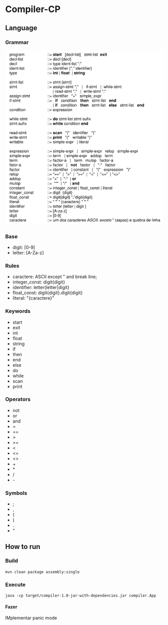 # Compiler-CP

## Language 

### Grammar

![](doc/Grammar.png)

### Base

* digit: [0-9]
* letter: [A-Za-z]

### Rules

* caractere: ASCII except " and break line;
* integer_const: digit{digit}
* identifier: letter{letter|digit}
* float_const: digit{digit}.digit{digit}
* literal: "{caractere}"


### Keywords

* start
* exit
* int
* float
* string
* if
* then
* end
* else
* do
* while
* scan
* print

### Operators

* not
* or
* and
* =
* \==
* \>
* \>=
* <
* <=
* <>
* \+
* \*
* /
* \-
  
### Symbols

* ;
* ,
* (
* )
* .
* "

## How to run

### Build

    mvn clean package assembly:single

### Execute

    java -cp target/compiler-1.0-jar-with-dependencies.jar compiler.App

#### Fazer

IMplementar panic mode